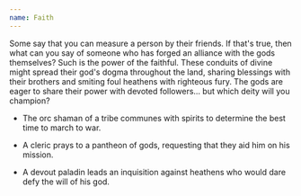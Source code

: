 ```yaml
---
name: Faith
---
```


Some say that you can measure a person by their friends. If that's true, then what can you say of someone who has forged an alliance with the gods themselves? Such is the power of the faithful. These conduits of divine might spread their god's dogma throughout the land, sharing blessings with their brothers and smiting foul heathens with righteous fury. The gods are eager to share their power with devoted followers... but which deity will you champion?

* The orc shaman of a tribe communes with spirits to determine the best time to march to war.

* A cleric prays to a pantheon of gods, requesting that they aid him on his mission.

* A devout paladin leads an inquisition against heathens who would dare defy the will of his god.